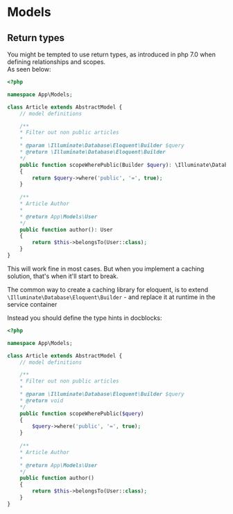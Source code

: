 # Models

## Return types

You might be tempted to use return types, as introduced in php 7.0 when defining relationships and scopes.  
As seen below:

```php
<?php

namespace App\Models;

class Article extends AbstractModel {
    // model definitions

    /**
    * Filter out non public articles
    * 
    * @param \Illuminate\Database\Eloquent\Builder $query
    * @return \Illuminate\Database\Eloquent\Builder
    */
    public function scopeWherePublic(Builder $query): \Illuminate\Database\Eloquent\Builder
    {
        return $query->where('public', '=', true);
    }
    
    /**
    * Article Author 
    * 
    * @return App\Models\User
    */
    public function author(): User
    {
        return $this->belongsTo(User::class);
    }
}
```

This will work fine in most cases. But when you implement a caching solution, that's when it'll start to break.

The common way to create a caching library for eloquent, is to extend `\Illuminate\Database\Eloquent\Builder` - and replace it at runtime in the service container

Instead you should define the type hints in docblocks:

```php
<?php

namespace App\Models;

class Article extends AbstractModel {
    // model definitions

    /**
    * Filter out non public articles
    * 
    * @param \Illuminate\Database\Eloquent\Builder $query
    * @return void
    */
    public function scopeWherePublic($query)
    {
        $query->where('public', '=', true);
    }
    
    /**
    * Article Author 
    * 
    * @return App\Models\User
    */
    public function author()
    {
        return $this->belongsTo(User::class);
    }
}
```
